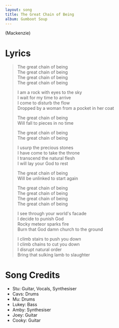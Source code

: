 ```yaml
---
layout: song
title: The Great Chain of Being
album: Gumboot Soup
---
```


(Mackenzie)

# Lyrics

> The great chain of being  
> The great chain of being  
> The great chain of being  
> The great chain of being  
>  
> I am a rock with eyes to the sky  
> I wait for my time to arrive  
> I come to disturb the flow  
> Dropped by a woman from a pocket in her coat  
>  
> The great chain of being  
> Will fall to pieces in no time  
>  
> The great chain of being  
> The great chain of being  
>  
> I usurp the precious stones  
> I have come to take the throne  
> I transcend the natural flesh  
> I will lay your God to rest  
>  
> The great chain of being  
> Will be unlinked to start again  
>  
> The great chain of being  
> The great chain of being  
> The great chain of being  
> The great chain of being  
>  
> I see through your world's facade  
> I decide to punish God  
> Rocky meteor sparks fire  
> Burn that God damn church to the ground  
>  
> I climb stairs to push you down  
> I climb chains to cut you down  
> I disrupt natural order  
> Bring that sulking lamb to slaughter  

# Song Credits

* Stu: Guitar, Vocals, Synthesiser
* Cavs: Drums
* Mu: Drums
* Lukey: Bass
* Amby: Synthesiser
* Joey: Guitar
* Cooky: Guitar
